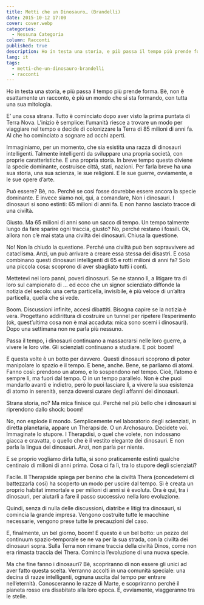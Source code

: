 ```yaml
---
title: Metti che un Dinosauro… (Brandelli)
date: 2015-10-12 17:00
cover: cover.webp
categories:
  - Nessuna Categoria
column: Racconti
published: true
description: Ho in testa una storia, e più passa il tempo più prende forma. Bè, non è esattamente un racconto, è più un mondo che si sta formando, con tutta una sua mitologia. E’ una cosa strana.
lang: it
tags:
  - metti-che-un-dinosauro-brandelli
  - racconti
---
```

Ho in testa una storia, e più passa il tempo più prende forma.
Bè, non è esattamente un racconto, è più un mondo che si sta formando, con tutta una sua mitologia.

E’ una cosa strana. Tutto è cominciato dopo aver visto la prima puntata di Terra Nova. L’inizio è semplice: l’umanità riesce a trovare un modo per viaggiare nel tempo e decide di colonizzare la Terra di 85 milioni di anni fa. Al che ho cominciato a sognare ad occhi aperti.

Immaginiamo, per un momento, che sia esistita una razza di dinosauri intelligenti. Talmente intelligenti da sviluppare una propria società, con proprie caratteristiche. E una propria storia. In breve tempo questa diviene la specie dominante, costruisce città, stati, nazioni. Per farla breve ha una sua storia, una sua scienza, le sue religioni. E le sue guerre, ovviamente, e le sue opere d’arte.

Può essere? Bè, no. Perché se così fosse dovrebbe essere ancora la specie dominante. E invece siamo noi, qui, a comandare, Non i dinosauri. I dinosauri si sono estinti: 65 milioni di anni fa. E non hanno lasciato tracce di una civiltà.

Giusto. Ma 65 milioni di anni sono un sacco di tempo. Un tempo talmente lungo da fare sparire ogni traccia, giusto? No, perché restano i fossili. Ok, allora non c’è mai stata una civiltà dei dinosauri. Chiusa la questione.

No! Non la chiudo la questione. Perché una civiltà può ben sopravvivere ad cataclisma. Anzi, un può arrivare a creare essa stessa dei disastri. E cosa combinano questi dinosauri intelligenti di 65 e rotti milioni di anni fa? Solo una piccola cosa: scoprono di aver sbagliato tutti i conti.

Mettetevi nei loro panni, poveri dinosauri. Se ne stanno lì, a litigare tra di loro sul campionato di … ed ecco che un signor scienziato diffonde la notizia del secolo: una certa particella, invisibile, è più veloce di un’altra particella, quella che si vede.

Boom. Discussioni infinite, accesi dibattiti. Bisogna capire se la notizia è vera. Progettano addirittura di costruire un tunnel per ripetere l’esperimento (ok, quest’ultima cosa non è mai accaduta: mica sono scemi i dinosauri). Dopo una settimana non ne parla più nessuno.

Passa il tempo, i dinosauri continuano a massacrarsi nelle loro guerre, a vivere le loro vite. Gli scienziati continuano a studiare. E poi: boom!

E questa volte è un botto per davvero. Questi dinosauri scoprono di poter manipolare lo spazio e il tempo. E bene, anche. Bene, se parliamo di atomi. Fanno così: prendono un atomo, e lo sospendono nel tempo. Cioè, l’atomo è sempre lì, ma fuori dal tempo. O in un tempo parallelo. Non è che puoi mandarlo avanti e indietro, però lo puoi lasciare lì, a vivere la sua esistenza di atomo in serenità, senza doversi curare degli affanni dei dinosauri.

Strana storia, no? Ma mica finisce qui. Perché nel più bello che i dinosauri si riprendono dallo shock: boom!

No, non esplode il mondo. Semplicemente nel laboratorio degli scienziati, in diretta planetaria, appare un Therapside. O un Archosauro. Decidete voi. Immaginate lo stupore. I Therapdisi, o quel che volete, non indossano giacca e cravatta, o quello che è il vestito elegante dei dinosauri. E non parla la lingua dei dinosauri. Anzi, non parla per niente.

E se proprio vogliamo dirla tutta, si sono praticamente estinti qualche centinaio di milioni di anni prima. Cosa ci fa lì, tra lo stupore degli scienziati?

Facile. Il Therapside spiega per benino che la civiltà Thera (concedetemi di battezzarla così) ha scoperto un modo per uscire dal tempo. Sì è creata un proprio habitat immortale e per milioni di anni si è evoluta. Ora è qui, tra i dinosauri, per aiutarli a fare il passo successivo nella loro evoluzione.

Quindi, senza di nulla delle discussioni, diatribe e litigi tra dinosauri, si comincia la grande impresa. Vengono costruite tutte le macchine necessarie, vengono prese tutte le precauzioni del caso.

E, finalmente, un bel giorno, boom!
E questo è un bel botto: un pezzo del continuum spazio-temporale se ne va per la sua strada, con la civiltà dei dinosauri sopra. Sulla Terra non rimane traccia della civiltà Dinos, come non era rimasta traccia dei Thera. Comincia l’evoluzione di una nuova specie.

Ma che fine fanno i dinosauri? Bè, scopriranno di non essere gli unici ad aver fatto questa scelta. Verranno accolti in una comunità speciale: una decina di razze intelligenti, ognuna uscita dal tempo per entrare nell’eternità. Conosceranno le razze di Marte, e scopriranno perché il pianeta rosso era disabitato alla loro epoca. E, ovviamente, viaggeranno tra le stelle.
